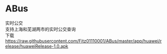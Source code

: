 # ABus
实时公交  
支持上海和芜湖两市的实时公交查询  
下载
https://raw.githubusercontent.com/Fitz01110001/ABus/master/app/huawei/release/huaweiRelease-1.0.apk
